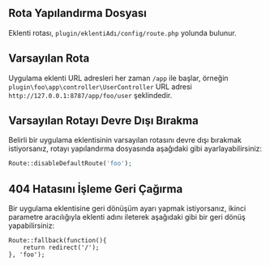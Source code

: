 ## Rota Yapılandırma Dosyası
Eklenti rotası, `plugin/eklentiAdı/config/route.php` yolunda bulunur.

## Varsayılan Rota
Uygulama eklenti URL adresleri her zaman `/app` ile başlar, örneğin `plugin\foo\app\controller\UserController` URL adresi `http://127.0.0.1:8787/app/foo/user` şeklindedir.

## Varsayılan Rotayı Devre Dışı Bırakma
Belirli bir uygulama eklentisinin varsayılan rotasını devre dışı bırakmak istiyorsanız, rotayı yapılandırma dosyasında aşağıdaki gibi ayarlayabilirsiniz:
```php
Route::disableDefaultRoute('foo');
```

## 404 Hatasını İşleme Geri Çağırma
Bir uygulama eklentisine geri dönüşüm ayarı yapmak istiyorsanız, ikinci parametre aracılığıyla eklenti adını ileterek aşağıdaki gibi bir geri dönüş yapabilirsiniz:
```
Route::fallback(function(){
    return redirect('/');
}, 'foo');
```
